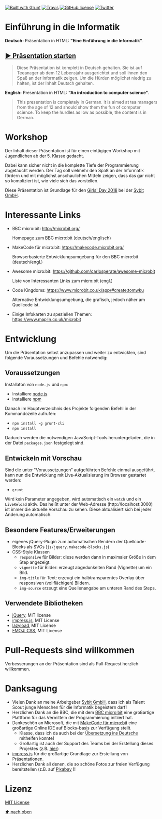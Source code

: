 [![Built with Grunt](https://cdn.gruntjs.com/builtwith.png)](http://gruntjs.com/)
[![Travis](https://img.shields.io/travis/rust-lang/rust.svg)](https://travis-ci.org/stritti/girlsday-einfuehrung-informatik)
[![GitHub license](https://img.shields.io/github/license/stritti/girlsday-einfuehrung-informatik.svg)](https://github.com/stritti/girlsday-einfuehrung-informatik/blob/master/LICENSE)
[![Twitter](https://img.shields.io/twitter/url/https/github.com/stritti/girlsday-einfuehrung-informatik.svg?style=social)](https://twitter.com/intent/tweet?text=Wow:&url=https%3A%2F%2Fgithub.com%2Fstritti%2Fgirlsday-einfuehrung-informatik)

# Einführung in die Informatik


**Deutsch:** Präsentation in HTML: **"Eine Einführung in die Informatik"**.

## [▶ Präsentation starten](https://stritti.github.io/girlsday-einfuehrung-informatik)


> Diese Präsentation ist komplett in Deutsch gehalten. Sie ist auf Teeanager ab dem 12 Lebensjahr ausgerichtet und soll ihnen den Spaß an der Informatik zeigen. Um die Hürden möglichst niedrig zu halten, ist der Inhalt Deutsch gehalten.

 **English:** Presentation in HTML: **"An introduction to computer science"**.

 > This presentation is completely in German. It is aimed at tea managers from the age of 12 and should show them the fun of computer science. To keep the hurdles as low as possible, the content is in German.

# Workshop

Der Inhalt dieser Präsentation ist für einen eintägigen Workshop mit Jugendlichen ab der 5. Klasse gedacht.

Dabei kann sicher nicht in die komplette Tiefe der Programmierung abgetaucht werden. Der Tag soll vielmehr den
Spaß an der Informatik fördern und mit möglichst anschaulichen Mitteln zeigen, dass das gar nicht so
kompliziert ist, wie viele sich das vorstellen.

Diese Präsentation ist Grundlage für den [Girls' Day 2018](https://www.girls-day.de/) bei der [Sybit GmbH](https://www.sybit.de).

# Interessante Links

* BBC micro:bit: http://microbit.org/

  Homepage zum BBC micro:bit (deutsch/englisch)

* MakeCode für micro:bit: https://makecode.microbit.org/

  Browserbasierte Entwicklungsumgebung für den BBC micro:bit (deutsch/engl.)

* Awesome micro:bit: https://github.com/carlosperate/awesome-microbit

  Liste von Interessanten Links zum micro:bit (engl.)

* Code Kingdoms: https://www.microbit.co.uk/app/#create:tomwku

  Alternative Entwicklungsumgebung, die grafisch, jedoch näher am Quellcode ist.

* Einige Infokarten zu speziellen Themen: https://www.maplin.co.uk/microbit

# Entwicklung

Um die Präsentation selbst anzupassen und weiter zu entwicklen, sind folgende Voraussetzungen und Befehle notwendig:

## Voraussetzungen

Installaton von `node.js` und `npm`:

* Installiere [node.js](https://nodejs.org/de/)
* Installiere [npm](https://www.npmjs.com/get-npm)

Danach im Hauptverzeichnis des Projekte folgenden Befehl in der Kommandozeile aufrufen:

* `npm install -g grunt-cli`
* `npm install`


Dadurch werden die notwendigen JavaScript-Tools heruntergeladen, die in der Datei `packages.json` festgelegt sind.

## Entwickeln mit Vorschau

Sind die unter "Voraussetzungen" aufgeführten Befehle einmal ausgeführt, kann nun die Entwicklung mit Live-Aktualisierung im Browser gestartet werden:

* `grunt`

Wird kein Parameter angegeben, wird automatisch ein `watch` und ein `LiveReload` aktiv. Das heißt unter der Web-Adresse (http://localhost:3000) ist immer die aktuelle Vorschau zu sehen. Diese aktualisiert sich bei jeder Änderung automatisch.

## Besondere Features/Erweiterungen

* eigenes jQuery-Plugin zum automatischen Rendern der Quellcode-Blocks als SVGs (`js/jquery.makecode-blocks.js`)
* CSS-Style Klassen
	* `responsive` für Bilder: diese werden dann in maximaler Größe in dem Step angezeigt.
	* `vignette` für Bilder: erzeugt abgedunkelten Rand (Vignette) um ein Bild.
	* `ìmg-title` für Text: erzeugt ein halbtransparentes Overlay über responsiven (vollflächigen) Bildern.
	* `img-source` erzeugt eine Quellenangabe am unteren Rand des Steps.

## Verwendete Bibliotheken

* [jQuery](https://jquery.com/), MIT license
* [impress.js](https://github.com/bartaz/impress.js), MIT License
* [lazyload](https://github.com/tuupola/jquery_lazyload), MIT License
* [EMOJI CSS](https://afeld.github.io/emoji-css/), MIT License

# Pull-Requests sind willkommen

Verbesserungen an der Präsentation sind als Pull-Request herzlich willkommen.

# Danksagung

* Vielen Dank an meine Arbeitgeber [Sybit GmbH](https://www.sybit.de), dass ich als Talent Scout junge Menschen für die Informatik begeistern darf!
* Herzlichen Dank an die BBC, die mit dem [BBC micro:bit](http://microbit.org/) eine großartige Plattform für das Vermitteln der Programmierung initiiert hat.
* Dankeschön an Microsoft, die mit [MakeCode für micro:bit](https://makecode.microbit.org/) eine großartige Online IDE auf Blocks-basis zur Verfügung stellt.
  * Klasse, dass ich da auch bei der [Übersetzung ins Deutsche](https://makecode.com/translate) mithelfen konnte!
  * Großartig ist auch der Support des Teams bei der Erstellung dieses Projektes (z.B. [hier](https://github.com/Microsoft/pxt-microbit/issues/623))
* [impress.js](http://github.com/bartaz/impress.js) für die großartige Grundlage zur Erstellung von Präsentationen.
* Herzlichen Dank all denen, die so schöne Fotos zur freien Verfügung bereitstellen (z.B. auf [Pixabay](https://pixabay.com) )!

# Lizenz

[MIT License](LICENSE)

[⬆ nach oben](#einführung-in-die-informatik)
